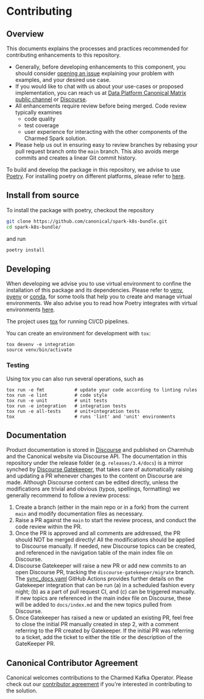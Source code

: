 # Contributing

## Overview

This documents explains the processes and practices recommended for contributing enhancements to this repository.

- Generally, before developing enhancements to this component, you should consider [opening an issue](https://github.com/canonical/spark-k8s-bundle/issues) explaining your problem with examples, and your desired use case.
- If you would like to chat with us about your use-cases or proposed implementation, you can reach us at [Data Platform Canonical Matrix public channel](https://matrix.to/#/#charmhub-data-platform:ubuntu.com) or [Discourse](https://discourse.charmhub.io/).
- All enhancements require review before being merged. Code review typically examines
  - code quality
  - test coverage
  - user experience for interacting with the other components of the Charmed Spark solution.
- Please help us out in ensuring easy to review branches by rebasing your pull request branch onto the `main` branch. This also avoids merge commits and creates a linear Git commit history.

To build and develop the package in this repository, we advise to use [Poetry](https://python-poetry.org/). For installing poetry on different platforms, please refer to [here](https://python-poetry.org/docs/#installation).

## Install from source

To install the package with poetry, checkout the repository

```bash
git clone https://github.com/canonical/spark-k8s-bundle.git
cd spark-k8s-bundle/
```

and run 

```bash
poetry install
```

## Developing

When developing we advise you to use virtual environment to confine the installation of this package and its dependencies. Please refer to [venv](https://docs.python.org/3/library/venv.html), [pyenv](https://github.com/pyenv/pyenv) or [conda](https://docs.conda.io/en/latest/), for some tools that help you to create and manage virtual environments. 
We also advise you to read how Poetry integrates with virtual environments [here](https://python-poetry.org/docs/managing-environments/).   

The project uses [tox](https://tox.wiki/en/latest/) for running CI/CD pipelines. 

You can create an environment for development with `tox`:

```shell
tox devenv -e integration
source venv/bin/activate
```

### Testing

Using tox you can also run several operations, such as

```shell
tox run -e fmt           # update your code according to linting rules
tox run -e lint          # code style
tox run -e unit          # unit tests
tox run -e integration   # integration tests
tox run -e all-tests     # unit+integration tests
tox                      # runs 'lint' and 'unit' environments
```

## Documentation

Product documentation is stored in [Discourse](https://discourse.charmhub.io/t/charmed-spark-k8s-documentation/8963) and published on Charmhub and the Canonical website via Discourse API. 
The documentation in this repository under the release folder (e.g. `releases/3.4/docs`) is a mirror synched by [Discourse Gatekeeper](https://github.com/canonical/discourse-gatekeeper), that takes care of automatically raising and updating a PR whenever changes to the content on Discourse are made.
Although Discourse content can be edited directly, unless the modifications are trivial and obvious (typos, spellings, formatting) we generally recommend to follow a review process:

1. Create a branch (either in the main repo or in a fork) from the current `main` and modify documentation files as necessary.
2. Raise a PR against the `main` to start the review process, and conduct the code review within the PR.
3. Once the PR is approved and all comments are addressed, the PR should NOT be merged directly! All the modifications should be applied to Discourse manually. If needed, new Discourse topics can be created, and referenced in the navigation table of the main index file on Discourse.
4. Discourse Gatekeeper will raise a new PR or add new commits to an open Discourse PR, tracking the `discourse-gatekeeper/migrate` branch. The [sync_docs.yaml](https://github.com/canonical/spark-k8s-bundle/blob/main/.github/workflows/sync_docs.yaml) GitHub Actions provides further details on the Gatekeeper integration that can be run (a) in a scheduled fashion every night; (b) as a part of pull request CI, and (c) can be triggered manually. If new topics are referenced in the main index file on Discourse, these will be added to `docs/index.md` and the new topics pulled from Discourse.
5. Once Gatekeeper has raised a new or updated an existing PR, feel free to close the initial PR manually created in step 2, with a comment referring to the PR created by Gatekeeper. If the initial PR was referring to a ticket, add the ticket to either the title or the description of the GateKeeper PR.


## Canonical Contributor Agreement

Canonical welcomes contributions to the Charmed Kafka Operator. Please check out our [contributor agreement](https://ubuntu.com/legal/contributors) if you're interested in contributing to the solution.